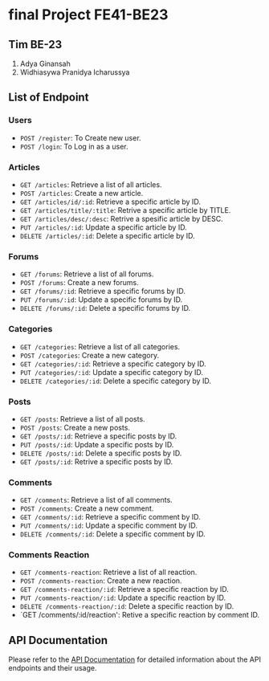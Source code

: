 ﻿# final Project FE41-BE23

## Tim BE-23

1. Adya Ginansah
2. Widhiasywa Pranidya Icharussya

## List of Endpoint

### Users

- `POST /register`: To Create new user.
- `POST /login`: To Log in as a user.

### Articles

- `GET /articles`: Retrieve a list of all articles.
- `POST /articles`: Create a new article.
- `GET /articles/id/:id`: Retrieve a specific article by ID.
- `GET /articles/title/:title`: Retrive a specific article by TITLE.
- `GET /articles/desc/:desc`: Retrive a spesific article by DESC.
- `PUT /articles/:id`: Update a specific article by ID.
- `DELETE /articles/:id`: Delete a specific article by ID.

### Forums

- `GET /forums`: Retrieve a list of all forums.
- `POST /forums`: Create a new forums.
- `GET /forums/:id`: Retrieve a specific forums by ID.
- `PUT /forums/:id`: Update a specific forums by ID.
- `DELETE /forums/:id`: Delete a specific forums by ID.

### Categories

- `GET /categories`: Retrieve a list of all categories.
- `POST /categories`: Create a new category.
- `GET /categories/:id`: Retrieve a specific category by ID.
- `PUT /categories/:id`: Update a specific category by ID.
- `DELETE /categories/:id`: Delete a specific category by ID.

### Posts

- `GET /posts`: Retrieve a list of all posts.
- `POST /posts`: Create a new posts.
- `GET /posts/:id`: Retrieve a specific posts by ID.
- `PUT /posts/:id`: Update a specific posts by ID.
- `DELETE /posts/:id`: Delete a specific posts by ID.
- `GET /posts/:id`: Retrive a specific posts by ID.

### Comments

- `GET /comments`: Retrieve a list of all comments.
- `POST /comments`: Create a new comment.
- `GET /comments/:id`: Retrieve a specific comment by ID.
- `PUT /comments/:id`: Update a specific comment by ID.
- `DELETE /comments/:id`: Delete a specific comment by ID.

### Comments Reaction

- `GET /comments-reaction`: Retrieve a list of all reaction.
- `POST /comments-reaction`: Create a new reaction.
- `GET /comments-reaction/:id`: Retrieve a specific reaction by ID.
- `PUT /comments-reaction/:id`: Update a specific reaction by ID.
- `DELETE /comments-reaction/:id`: Delete a specific reaction by ID.
- `GET /comments/:id/reaction': Retive a specific reaction by comment ID.


## API Documentation 

Please refer to the [API Documentation](https://documenter.getpostman.com/view/22415938/2s93sf1qry) for detailed information about the API endpoints and their usage.
